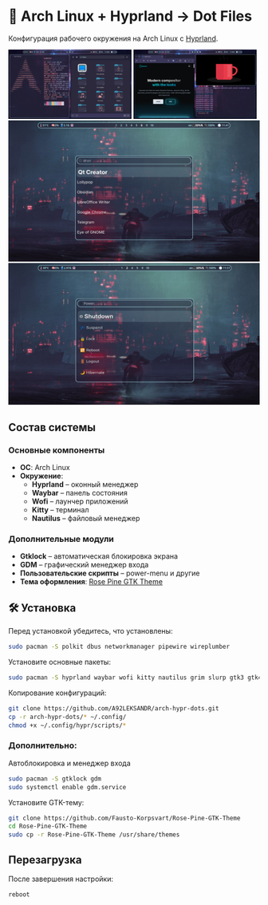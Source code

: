 # 🐧 Arch Linux + Hyprland → Dot Files

Конфигурация рабочего окружения на Arch Linux с [Hyprland](https://github.com/hyprwm/Hyprland).

<p float="left">
    <img src="src.png" width="49%" />
    <img src="src2.png" width="49%" /> 
    <img src="wofi_scr.png" widht=49% />
    <img src="wofi_scr2.png" widht=49% />
</p>

## Состав системы
### Основные компоненты
- **ОС**: Arch Linux
- **Окружение**:
  - **Hyprland** – оконный менеджер
  - **Waybar** – панель состояния
  - **Wofi** – лаунчер приложений
  - **Kitty** – терминал
  - **Nautilus** – файловый менеджер

### Дополнительные модули
- **Gtklock** – автоматическая блокировка экрана
- **GDM** – графический менеджер входа
- **Пользовательские скрипты** – power-menu и другие
- **Тема оформления**: [Rose Pine GTK Theme](https://github.com/Fausto-Korpsvart/Rose-Pine-GTK-Theme)

## 🛠️ Установка
Перед установкой убедитесь, что установлены:
```bash
sudo pacman -S polkit dbus networkmanager pipewire wireplumber
```
Установите основные пакеты:
```bash
sudo pacman -S hyprland waybar wofi kitty nautilus grim slurp gtk3 gtk4
```
Копирование конфигураций:
```bash
git clone https://github.com/A92LEKSANDR/arch-hypr-dots.git
cp -r arch-hypr-dots/* ~/.config/
chmod +x ~/.config/hypr/scripts/*
```
### Дополнительно:
Автоблокировка и менеджер входа
```bash
sudo pacman -S gtklock gdm
sudo systemctl enable gdm.service
```
Установите GTK-тему:
```bash
git clone https://github.com/Fausto-Korpsvart/Rose-Pine-GTK-Theme
cd Rose-Pine-GTK-Theme
sudo cp -r Rose-Pine-GTK-Theme /usr/share/themes
```
##  Перезагрузка
После завершения настройки:
```bash
reboot
```
